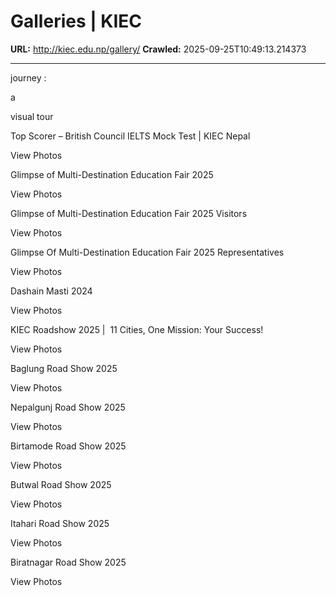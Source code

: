 # Galleries | KIEC

**URL:** http://kiec.edu.np/gallery/
**Crawled:** 2025-09-25T10:49:13.214373

---

journey :

a

visual tour

Top Scorer – British Council IELTS Mock Test | KIEC Nepal

View Photos

Glimpse of Multi-Destination Education Fair 2025

View Photos

Glimpse of Multi-Destination Education Fair 2025 Visitors

View Photos

Glimpse Of Multi-Destination Education Fair 2025 Representatives

View Photos

Dashain Masti 2024

View Photos

KIEC Roadshow 2025 |  11 Cities, One Mission: Your Success!

View Photos

Baglung Road Show 2025

View Photos

Nepalgunj Road Show 2025

View Photos

Birtamode Road Show 2025

View Photos

Butwal Road Show 2025

View Photos

Itahari Road Show 2025

View Photos

Biratnagar Road Show 2025

View Photos